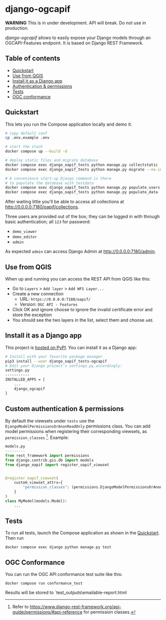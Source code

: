 # django-ogcapif

**WARNING** This is in under development. API will break. Do not use in production.

*django-ogcapif* allows to easily expose your Django models through an OGCAPI-Features endpoint. It is based on Django REST Framework.

## Table of contents
- [Quickstart](#quickstart)
- [Use from QGIS](#use-from-qgis)
- [Install it as a Django app](#install-it-as-a-django-app)
- [Authentication & permissions](#custom-authentication--permissions)
- [Tests](#tests)
- [OGC conformance](#ogc-conformance)

## Quickstart

This lets you run the Compose application locally and demo it:

```bash
# copy default conf
cp .env.example .env

# start the stack
docker compose up --build -d

# deploy static files and migrate database
docker compose exec django_oapif_tests python manage.py collectstatic --no-input
docker compose exec django_oapif_tests python manage.py migrate --no-input

# A convenience start-up Django command is there
# to populate the database with testdata
docker compose exec django_oapif_tests python manage.py populate_users
docker compose exec django_oapif_tests python manage.py populate_data
```
After waiting little you'll be able to access all collections at http://0.0.0.0:7180/oapif/collections.

Three users are provided out of the box; they can be logged in with through basic authentication; all `123` for password:
- `demo_viewer`
- `demo_editor`
- `admin`

As expected `admin` can access Django Admin at http://0.0.0.0:7180/admin.

## Use from QGIS

When up and running you can access the REST API from QGIS like this:

- Go to `Layers` > `Add layer` > `Add WFS Layer...`
- Create a new connection
  - URL: `https://0.0.0.0:7180/oapif/`
  - Version: `OGC API - Features`
- Click OK and ignore choose to ignore the invalid certificate error and store the exception
- You should see the two layers in the list, select them and choose `add`.

## Install it as a Django app

This project is [hosted on PyPI](https://pypi.org/project/django-ogcapif/). You can install it as a Django app:

```bash
# Install with your favorite package manager
pip3 install --user django_oapif_tests-ogcapif
# Edit your Django project's settings.py accordingly:
settings.py
-----------
INSTALLED_APPS = [
    ...
    django_ogcapif
]
```
## Custom authentication & permissions

By default the viewsets under `tests` use the `DjangoModelPermissionsOrAnonReadOnly` permissions class. You can add model permissions when registering their corresponding viewsets, as `permission_classes` [^1]. Example:

```python
models.py
---------
from rest_framework import permissions
from django.contrib.gis.db import models
from django_oapif import register_oapif_viewset


@register_oapif_viewset(
    custom_viewset_attrs={
        "permission_classes": (permissions.DjangoModelPermissionsOrAnonReadOnly,)
    }
)
class MyModel(models.Model):
    ...
```

[^1]: Refer to https://www.django-rest-framework.org/api-guide/permissions/#api-reference for permission classes.

## Tests

To run all tests, launch the Compose application as shown in the [Quickstart](#quickstart). Then run

    docker compose exec django python manage.py test


## OGC Conformance

You can run the OGC API conformance test suite like this:

```
docker compose run conformance_test
```

Results will be stored to `test_outputs\emailable-report.html
